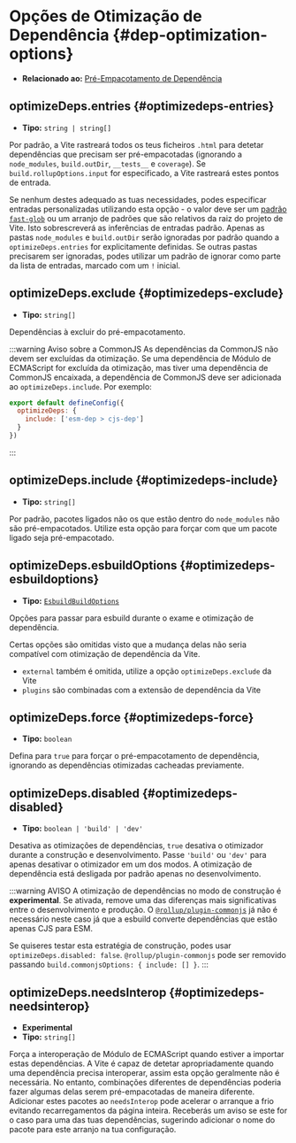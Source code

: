 # Opções de Otimização de Dependência {#dep-optimization-options}

- **Relacionado ao:** [Pré-Empacotamento de Dependência](/guide/dep-pre-bundling)

## optimizeDeps.entries {#optimizedeps-entries}

- **Tipo:** `string | string[]`

Por padrão, a Vite rastreará todos os teus ficheiros `.html` para detetar dependências que precisam ser pré-empacotadas (ignorando a `node_modules`, `build.outDir`, `__tests__` e `coverage`). Se `build.rollupOptions.input` for especificado, a Vite rastreará estes pontos de entrada.

Se nenhum destes adequado as tuas necessidades, podes especificar entradas personalizadas utilizando esta opção - o valor deve ser um [padrão `fast-glob`](https://github.com/mrmlnc/fast-glob#basic-syntax) ou um arranjo de padrões que são relativos da raiz do projeto de Vite. Isto sobrescreverá as inferências de entradas padrão. Apenas as pastas `node_modules` e `build.outDir` serão ignoradas por padrão quando a `optimizeDeps.entries` for explicitamente definidas. Se outras pastas precisarem ser ignoradas, podes utilizar um padrão de ignorar como parte da lista de entradas, marcado com um `!` inicial.

## optimizeDeps.exclude {#optimizedeps-exclude}

- **Tipo:** `string[]`

Dependências à excluir do pré-empacotamento.

:::warning Aviso sobre a CommonJS
As dependências da CommonJS não devem ser excluídas da otimização. Se uma dependência de Módulo de ECMAScript for excluída da otimização, mas tiver uma dependência de CommonJS encaixada, a dependência de CommonJS deve ser adicionada ao `optimizeDeps.include`. Por exemplo:

```js
export default defineConfig({
  optimizeDeps: {
    include: ['esm-dep > cjs-dep']
  }
})
```

:::

## optimizeDeps.include {#optimizedeps-include}

- **Tipo:** `string[]`

Por padrão, pacotes ligados não os que estão dentro do `node_modules` não são pré-empacotados. Utilize esta opção para forçar com que um pacote ligado seja pré-empacotado.

## optimizeDeps.esbuildOptions {#optimizedeps-esbuildoptions}

- **Tipo:** [`EsbuildBuildOptions`](https://esbuild.github.io/api/#simple-options)

Opções para passar para esbuild durante o exame e otimização de dependência.

Certas opções são omitidas visto que a mudança delas não seria compatível com otimização de dependência da Vite.

- `external` também é omitida, utilize a opção `optimizeDeps.exclude` da Vite
- `plugins` são combinadas com a extensão de dependência da Vite

## optimizeDeps.force {#optimizedeps-force}

- **Tipo:** `boolean`

Defina para `true` para forçar o pré-empacotamento de dependência, ignorando as dependências otimizadas cacheadas previamente.

## optimizeDeps.disabled {#optimizedeps-disabled}

- **Tipo:** `boolean | 'build' | 'dev'`

Desativa as otimizações de dependências, `true` desativa o otimizador durante a construção e desenvolvimento. Passe `'build'` ou `'dev'` para apenas desativar o otimizador em um dos modos. A otimização de dependência está desligada por padrão apenas no desenvolvimento.

:::warning AVISO
A otimização de dependências no modo de construção é **experimental**. Se ativada, remove uma das diferenças mais significativas entre o desenvolvimento e produção. O [`@rollup/plugin-commonjs`](https://github.com/rollup/plugins/tree/master/packages/commonjs) já não é necessário neste caso já que a esbuild converte dependências que estão apenas CJS para ESM.

Se quiseres testar esta estratégia de construção, podes usar `optimizeDeps.disabled: false`. `@rollup/plugin-commonjs` pode ser removido passando `build.commonjsOptions: { include: [] }`.
:::

## optimizeDeps.needsInterop {#optimizedeps-needsinterop}

- **Experimental**
- **Tipo:** `string[]`

Força a interoperação de Módulo de ECMAScript quando estiver a importar estas dependências. A Vite é capaz de detetar apropriadamente quando uma dependência precisa interoperar, assim esta opção geralmente não é necessária. No entanto, combinações diferentes de dependências poderia fazer algumas delas serem pré-empacotadas de maneira diferente. Adicionar estes pacotes ao `needsInterop` pode acelerar o arranque a frio evitando recarregamentos da página inteira. Receberás um aviso se este for o caso para uma das tuas dependências, sugerindo adicionar o nome do pacote para este arranjo na tua configuração.
